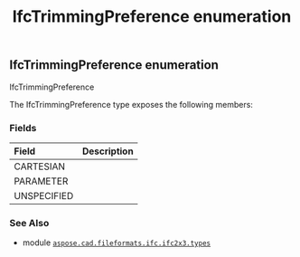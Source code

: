 ﻿---
title: IfcTrimmingPreference enumeration
second_title: Aspose.CAD for Python via .NET API References
description: 
type: docs
weight: 3150
url: /python-net/aspose.cad.fileformats.ifc.ifc2x3.types/ifctrimmingpreference/
is_root: false
---

## IfcTrimmingPreference enumeration

IfcTrimmingPreference



The IfcTrimmingPreference type exposes the following members:

### Fields
| Field | Description |
| :- | :- |
| CARTESIAN |  |
| PARAMETER |  |
| UNSPECIFIED |  |



### See Also
* module [`aspose.cad.fileformats.ifc.ifc2x3.types`](..)
